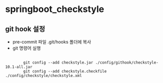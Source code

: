 # springboot_checkstyle

## git hook 설정
- pre-commit 파일 .git/hooks 폴더에 복사
- git 명령어 실행
<pre>
    <code>
        git config --add checkstyle.jar ./config/githook/checkstyle-10.1-all.jar
        git config --add checkstyle.checkfile ./config/checkstyle/checkstyle.xml
    </code>
</pre>
